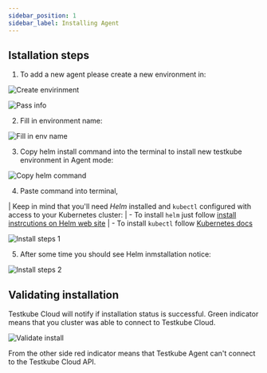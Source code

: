 ```yaml
---
sidebar_position: 1
sidebar_label: Installing Agent
---
```

## Istallation steps

1. To add a new agent please create a new environment in: 

![Create envirinment](https://user-images.githubusercontent.com/30776/206458556-76c3461e-ef6e-455b-91b1-596cd4b20952.png)


![Pass info](https://user-images.githubusercontent.com/30776/206459262-7e8e5987-f30a-41a5-aada-02a58bfc8b31.png)

2. Fill in environment name: 

![Fill in env name](https://user-images.githubusercontent.com/30776/206459469-ceb3dd3d-0eb5-48ca-89be-6debc807b5d3.png)

3. Copy helm install command into the terminal to install new testkube environment in Agent mode: 

![Copy helm command](https://user-images.githubusercontent.com/30776/206459486-8c7a50a0-4c7c-43f0-ae6a-5a84941f3613.png)

4. Paste command into terminal, 


| Keep in mind that you'll need *Helm* installed and `kubectl` configured with access to your Kubernetes cluster: 
| - To install `helm` just follow [install instrcutions on Helm web site](https://helm.sh/docs/intro/install/)
| - To install `kubectl` follow [Kubernetes docs](https://kubernetes.io/docs/tasks/tools/)

![Install steps 1](https://user-images.githubusercontent.com/30776/206460225-a71ee0ef-15f0-482a-a188-f8d0cfc485cb.png)

5. After some time you should see Helm inmstallation notice: 

![Install steps 2](https://user-images.githubusercontent.com/30776/206460312-86211dd2-dc50-48be-b33b-11f07720df0a.png)


## Validating installation 

Testkube Cloud will notify if installation status is successful. Green indicator means that you cluster was able to connect to Testkube Cloud.

![Validate install](https://user-images.githubusercontent.com/30776/206461244-f885c270-fc57-4919-9330-89a1ce5ad082.png)

From the other side red indicator means that Testkube Agent can't connect to the Testkube Cloud API.